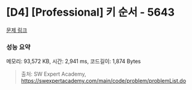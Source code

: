 # [D4] [Professional] 키 순서 - 5643 

[문제 링크](https://swexpertacademy.com/main/code/problem/problemDetail.do?contestProbId=AWXQsLWKd5cDFAUo) 

### 성능 요약

메모리: 93,572 KB, 시간: 2,941 ms, 코드길이: 1,874 Bytes



> 출처: SW Expert Academy, https://swexpertacademy.com/main/code/problem/problemList.do